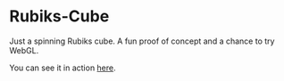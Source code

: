 # Rubiks-Cube

Just a spinning Rubiks cube. A fun proof of concept and a chance to try WebGL.

You can see it in action [here](https://alasdairwj.github.io/Rubiks-Cube/).